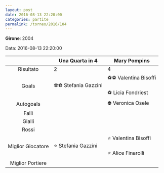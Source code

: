 ```yaml
---
layout: post
date: 2016-08-13 22:20:00
categories: partite
permalink: /torneo/2016/104
---
```

**Girone**: 2004

Data: 2016-08-13 22:20:00

| | Una Quarta in 4 | Mary Pompins |
|:-----:|-----|-----|
Risultato|2|4
Goals|⚽⚽ Stefania Gazzini|⚽⚽ Valentina Bisoffi<br/><br/>⚽ Licia Fondriest<br/>
Autogoals||⛔ Veronica Osele<br/>
Falli||
Gialli||
Rossi||
Miglior Giocatore|⭐ Stefania Gazzini<br/>|⭐ Valentina Bisoffi<br/><br/>⭐ Alice Finarolli<br/>
Miglior Portiere||